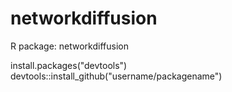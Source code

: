 # networkdiffusion
R package: networkdiffusion


  install.packages("devtools")
  devtools::install_github("username/packagename")
